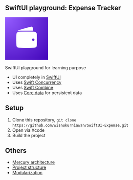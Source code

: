 ## SwiftUI playground: Expense Tracker

<img src="wallee/Assets.xcassets/AppIcon.appiconset/App_store_1024_1x.png" width="140">

SwiftUI playground for learning purpose

* UI completely in [SwiftUI](https://developer.apple.com/documentation/swiftui/)
* Uses [Swift Concurrency](https://developer.apple.com/videos/play/wwdc2021/10254/)
* Uses [Swift Combine](https://developer.apple.com/videos/play/wwdc2019/722/)
* Uses [Core data](https://developer.apple.com/documentation/coredata/core_data_stack) for persistent data

## Setup
1. Clone this repository, `git clone https://github.com/wisnukurniawan/SwiftUI-Expense.git`
2. Open via Xcode
3. Build the project

## Others

* [Mercury architecture](https://github.com/wisnukurniawan/Compose-ToDo/blob/main/doc/architecture.md)
* [Project structure](https://github.com/wisnukurniawan/Compose-ToDo/blob/main/doc/project-structure.md)
* [Modularization](https://github.com/wisnukurniawan/Compose-ToDo/blob/main/doc/module.md)
